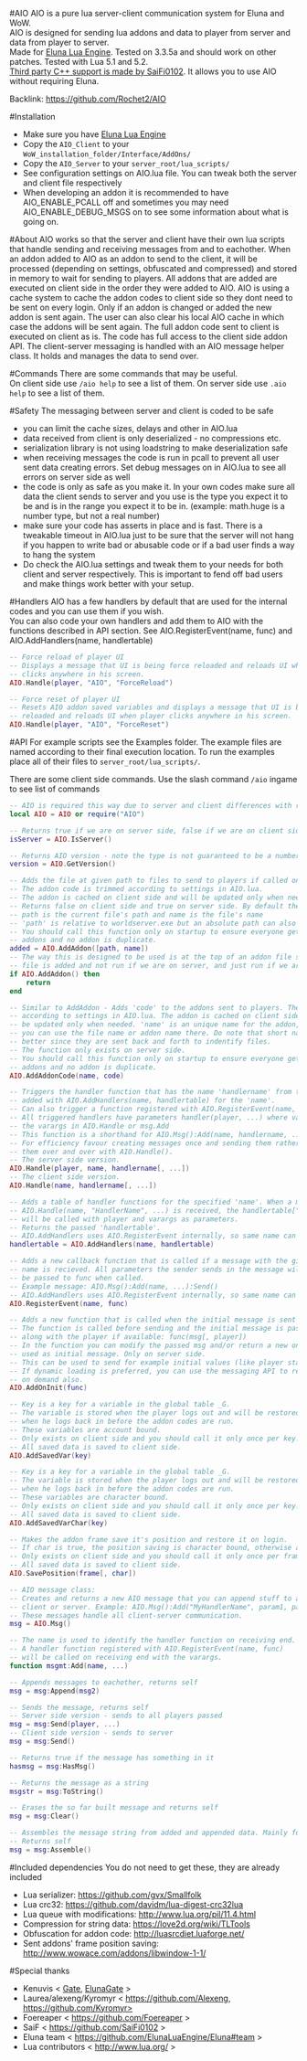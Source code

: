 #AIO
AIO is a pure lua server-client communication system for Eluna and WoW.  
AIO is designed for sending lua addons and data to player from server and data from player to server.  
Made for [Eluna Lua Engine](https://github.com/ElunaLuaEngine/Eluna). Tested on 3.3.5a and should work on other patches. Tested with Lua 5.1 and 5.2.  
[Third party C++ support is made by SaiFi0102](https://github.com/SaiFi0102/TrinityCore/blob/CAIO-3.3.5/CAIO_README.md). It allows you to use AIO without requiring Eluna.

Backlink: https://github.com/Rochet2/AIO

#Installation
- Make sure you have [Eluna Lua Engine](https://github.com/ElunaLuaEngine/Eluna)
- Copy the `AIO_Client` to your `WoW_installation_folder/Interface/AddOns/`
- Copy the `AIO_Server` to your `server_root/lua_scripts/`
- See configuration settings on AIO.lua file. You can tweak both the server and client file respectively
- When developing an addon it is recommended to have AIO_ENABLE_PCALL off and sometimes you may need AIO_ENABLE_DEBUG_MSGS on to see some information about what is going on.

#About
AIO works so that the server and client have their own lua scripts that handle sending and receiving messages from and to eachother.
When an addon added to AIO as an addon to send to the client, it will be processed (depending on settings, obfuscated and compressed) and stored in memory to wait for sending to players.
All addons that are added are executed on client side in the order they were added to AIO.
AIO is using a cache system to cache the addon codes to client side so they dont need to be sent on every login.
Only if an addon is changed or added the new addon is sent again. The user can also clear his local AIO cache in which case the addons will be sent again.
The full addon code sent to client is executed on client as is. The code has full access to the client side addon API.
The client-server messaging is handled with an AIO message helper class. It holds and manages the data to send over.

#Commands
There are some commands that may be useful.  
On client side use `/aio help` to see a list of them. On server side use `.aio help` to see a list of them.

#Safety
The messaging between server and client is coded to be safe

- you can limit the cache sizes, delays and other in AIO.lua
- data received from client is only deserialized - no compressions etc.
- serialization library is not using loadstring to make deserialization safe
- when receiving messages the code is run in pcall to prevent all user sent data creating errors. Set debug messages on in AIO.lua to see all errors on server side as well
- the code is only as safe as you make it. In your own codes make sure all data the client sends to server and you use is the type you expect it to be and is in the range you expect it to be in. (example: math.huge is a number type, but not a real number)
- make sure your code has asserts in place and is fast. There is a tweakable timeout in AIO.lua just to be sure that the server will not hang if you happen to write bad or abusable code or if a bad user finds a way to hang the system
- Do check the AIO.lua settings and tweak them to your needs for both client and server respectively. This is important to fend off bad users and make things work better with your setup.

#Handlers
AIO has a few handlers by default that are used for the internal codes and you can
use them if you wish.  
You can also code your own handlers and add them to AIO with the functions described in API section. See AIO.RegisterEvent(name, func) and AIO.AddHandlers(name, handlertable)

```lua
-- Force reload of player UI
-- Displays a message that UI is being force reloaded and reloads UI when player
-- clicks anywhere in his screen.
AIO.Handle(player, "AIO", "ForceReload")

-- Force reset of player UI
-- Resets AIO addon saved variables and displays a message that UI is being force
-- reloaded and reloads UI when player clicks anywhere in his screen.
AIO.Handle(player, "AIO", "ForceReset")
```

#API
For example scripts see the Examples folder. The example files are named according to their final execution location. To run the examples place all of their files to `server_root/lua_scripts/`.

There are some client side commands. Use the slash command `/aio` ingame to see list of commands

```lua
-- AIO is required this way due to server and client differences with require function
local AIO = AIO or require("AIO")

-- Returns true if we are on server side, false if we are on client side
isServer = AIO.IsServer()

-- Returns AIO version - note the type is not guaranteed to be a number
version = AIO.GetVersion()

-- Adds the file at given path to files to send to players if called on server side.
-- The addon code is trimmed according to settings in AIO.lua.
-- The addon is cached on client side and will be updated only when needed.
-- Returns false on client side and true on server side. By default the
-- path is the current file's path and name is the file's name
-- 'path' is relative to worldserver.exe but an absolute path can also be given.
-- You should call this function only on startup to ensure everyone gets the same
-- addons and no addon is duplicate.
added = AIO.AddAddon([path, name])
-- The way this is designed to be used is at the top of an addon file so that the
-- file is added and not run if we are on server, and just run if we are on client:
if AIO.AddAddon() then
    return
end

-- Similar to AddAddon - Adds 'code' to the addons sent to players. The code is trimmed
-- according to settings in AIO.lua. The addon is cached on client side and will
-- be updated only when needed. 'name' is an unique name for the addon, usually
-- you can use the file name or addon name there. Do note that short names are
-- better since they are sent back and forth to indentify files.
-- The function only exists on server side.
-- You should call this function only on startup to ensure everyone gets the same
-- addons and no addon is duplicate.
AIO.AddAddonCode(name, code)

-- Triggers the handler function that has the name 'handlername' from the handlertable
-- added with AIO.AddHandlers(name, handlertable) for the 'name'.
-- Can also trigger a function registered with AIO.RegisterEvent(name, func)
-- All triggered handlers have parameters handler(player, ...) where varargs are
-- the varargs in AIO.Handle or msg.Add
-- This function is a shorthand for AIO.Msg():Add(name, handlername, ...):Send()
-- For efficiency favour creating messages once and sending them rather than creating
-- them over and over with AIO.Handle().
-- The server side version.
AIO.Handle(player, name, handlername[, ...])
-- The client side version.
AIO.Handle(name, handlername[, ...])

-- Adds a table of handler functions for the specified 'name'. When a message like:
-- AIO.Handle(name, "HandlerName", ...) is received, the handlertable["HandlerName"]
-- will be called with player and varargs as parameters.
-- Returns the passed 'handlertable'.
-- AIO.AddHandlers uses AIO.RegisterEvent internally, so same name can not be used on both.
handlertable = AIO.AddHandlers(name, handlertable)

-- Adds a new callback function that is called if a message with the given
-- name is recieved. All parameters the sender sends in the message will
-- be passed to func when called.
-- Example message: AIO.Msg():Add(name, ...):Send()
-- AIO.AddHandlers uses AIO.RegisterEvent internally, so same name can not be used on both.
AIO.RegisterEvent(name, func)

-- Adds a new function that is called when the initial message is sent to the player.
-- The function is called before sending and the initial message is passed to it
-- along with the player if available: func(msg[, player])
-- In the function you can modify the passed msg and/or return a new one to be
-- used as initial message. Only on server side.
-- This can be used to send for example initial values (like player stats) for the addons.
-- If dynamic loading is preferred, you can use the messaging API to request the values
-- on demand also.
AIO.AddOnInit(func)

-- Key is a key for a variable in the global table _G.
-- The variable is stored when the player logs out and will be restored
-- when he logs back in before the addon codes are run.
-- These variables are account bound.
-- Only exists on client side and you should call it only once per key.
-- All saved data is saved to client side.
AIO.AddSavedVar(key)

-- Key is a key for a variable in the global table _G.
-- The variable is stored when the player logs out and will be restored
-- when he logs back in before the addon codes are run.
-- These variables are character bound.
-- Only exists on client side and you should call it only once per key.
-- All saved data is saved to client side.
AIO.AddSavedVarChar(key)

-- Makes the addon frame save it's position and restore it on login.
-- If char is true, the position saving is character bound, otherwise account bound.
-- Only exists on client side and you should call it only once per frame.
-- All saved data is saved to client side.
AIO.SavePosition(frame[, char])

-- AIO message class:
-- Creates and returns a new AIO message that you can append stuff to and send to
-- client or server. Example: AIO.Msg():Add("MyHandlerName", param1, param2):Send(player)
-- These messages handle all client-server communication.
msg = AIO.Msg()

-- The name is used to identify the handler function on receiving end.
-- A handler function registered with AIO.RegisterEvent(name, func)
-- will be called on receiving end with the varargs.
function msgmt:Add(name, ...)

-- Appends messages to eachother, returns self
msg = msg:Append(msg2)

-- Sends the message, returns self
-- Server side version - sends to all players passed
msg = msg:Send(player, ...)
-- Client side version - sends to server
msg = msg:Send()

-- Returns true if the message has something in it
hasmsg = msg:HasMsg()

-- Returns the message as a string
msgstr = msg:ToString()

-- Erases the so far built message and returns self
msg = msg:Clear()

-- Assembles the message string from added and appended data. Mainly for internal use.
-- Returns self
msg = msg:Assemble()
```

#Included dependencies
You do not need to get these, they are already included
- Lua serializer: https://github.com/gvx/Smallfolk
- Lua crc32: https://github.com/davidm/lua-digest-crc32lua
- Lua queue with modifications: http://www.lua.org/pil/11.4.html
- Compression for string data: https://love2d.org/wiki/TLTools
- Obfuscation for addon code: http://luasrcdiet.luaforge.net/
- Sent addons' frame position saving: http://www.wowace.com/addons/libwindow-1-1/

#Special thanks
- Kenuvis < [Gate](http://www.ac-web.org/forums/showthread.php?148415-LUA-Gate-Project), [ElunaGate](https://github.com/ElunaLuaEngine/ElunaGate) >
- Laurea/alexeng/Kyromyr < https://github.com/Alexeng, https://github.com/Kyromyr>
- Foereaper < https://github.com/Foereaper >
- SaiF < https://github.com/SaiFi0102 >
- Eluna team < https://github.com/ElunaLuaEngine/Eluna#team >
- Lua contributors < http://www.lua.org/ >
